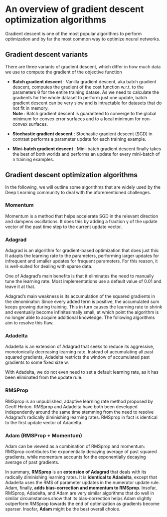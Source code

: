 # An overview of gradient descent optimization algorithms

Gradient descent is one of the most popular algorithms to perform optimization and by far the most common way to optimize neural networks.

## Gradient descent variants
There are three variants of gradient descent, which differ in how much data we use to compute the gradient of the objective function

* **Batch gradient descent** : Vanilla gradient descent, aka batch gradient descent, computes the gradient of the cost function w.r.t.
to the parameters θ for the entire training datase. As we need to calculate the gradients for the whole dataset to perform just one update, batch gradient
descent can be very slow and is intractable for datasets that do not fit in memory.</br>
**Note** : Batch gradient descent is guaranteed to converge to the global minimum for convex error surfaces and to a local minimum for non-convex surfaces.

* **Stochastic gradient descent** : Stochastic gradient descent (SGD) in contrast performs a parameter update for each training example.

* **Mini-batch gradient descent** : Mini-batch gradient descent finally takes the best of both worlds and performs an update for every
mini-batch of n training examples.

## Gradient descent optimization algorithms

In the following, we will outline some algorithms that are widely used by the Deep Learning
community to deal with the aforementioned challenges.
### Momentum

Momentum is a method that helps accelerate SGD in the relevant direction and dampens oscillations. It does this by adding a fraction γ of the update vector of the
past time step to the current update vector.

### Adagrad

Adagrad is an algorithm for gradient-based optimization that does just this: It adapts the learning
rate to the parameters, performing larger updates for infrequent and smaller updates for frequent
parameters. For this reason, it is well-suited for dealing with sparse data.

One of Adagrad’s main benefits is that it eliminates the need to manually tune the learning rate. Most
implementations use a default value of 0.01 and leave it at that.

Adagrad’s main weakness is its accumulation of the squared gradients in the denominator: Since
every added term is positive, the accumulated sum keeps growing during training. This in turn causes
the learning rate to shrink and eventually become infinitesimally small, at which point the algorithm
is no longer able to acquire additional knowledge. The following algorithms aim to resolve this flaw.

### Adadelta

Adadelta is an extension of Adagrad that seeks to reduce its aggressive, monotonically decreasing
learning rate. Instead of accumulating all past squared gradients, Adadelta restricts the window of
accumulated past gradients to some fixed size w.

With Adadelta, we do not even need to set a default learning rate, as it has been eliminated from the
update rule.

### RMSProp

RMSprop is an unpublished, adaptive learning rate method proposed by Geoff Hinton. RMSprop and Adadelta have both been developed independently around the same time stemming
from the need to resolve Adagrad’s radically diminishing learning rates. RMSprop in fact is identical
to the first update vector of Adadelta.

### Adam (RMSProp + Momentum)

Adam can be viewed as a combination of RMSprop and momentum: RMSprop contributes the exponentially decaying average of past squared gradients, while momentum
accounts for the exponentially decaying average of past gradients.

In summary, **RMSprop** is an **extension of Adagrad** that deals with its radically diminishing learning
rates. It is **identical to Adadelta**, except that Adadelta uses the RMS of parameter updates in the
numerator update rule. Adam, finally, **adds bias-correction and momentum to RMSprop**. Insofar,
RMSprop, Adadelta, and Adam are very similar algorithms that do well in similar circumstances.show that its bias-correction helps Adam slightly outperform RMSprop towards
the end of optimization as gradients become sparser. Insofar, **Adam** might be the best overall choice.
